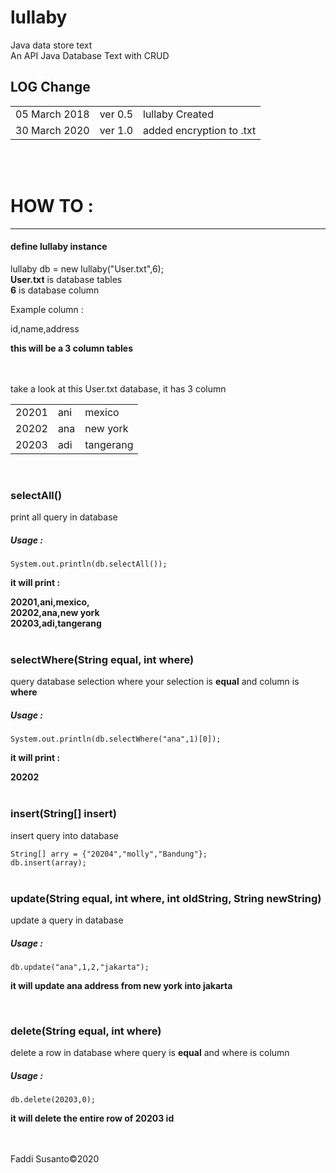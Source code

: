 # lullaby

Java data store text
<br>
An API Java Database Text with CRUD<br>
<h2>LOG Change</h2>
<table>
  <tr><td>05 March 2018</td><td>ver 0.5</td><td>lullaby Created</td></tr>
  <tr><td>30 March 2020</td><td>ver 1.0</td><td>added encryption to .txt</td></tr>
</table>
<br><br>
<h1>HOW TO :</h1>
<hr>
<h4>define lullaby instance</h4>
lullaby db = new lullaby("User.txt",6);<br>
<b>User.txt</b> is database tables<br>
<b>6</b> is database column
<br>
<p>Example column :</p>
<p>id,name,address</p> <b>this will be a 3 column tables</b>
<br><br><br>
<p>take a look at this User.txt database, it has 3 column</p>
<table>
  <tr><td>20201</td><td>ani</td><td>mexico</td></tr>
  <tr><td>20202</td><td>ana</td><td>new york</td></tr>
  <tr><td>20203</td><td>adi</td><td>tangerang</td></tr>
</table>
<br>
<h3>selectAll()</h3>
print all query in database<br>
<h5>Usage : </h5>
<code>System.out.println(db.selectAll());</code>

<b><p>it will print :</p>
20201,ani,mexico,<br>
20202,ana,new york<br>
20203,adi,tangerang</b>
<br><br>
<h3>selectWhere(String equal, int where)</h3>
query database selection where your selection is <b>equal</b> and column is <b>where</b><br>
<h5>Usage : </h5>
<code>System.out.println(db.selectWhere("ana",1)[0]);</code>

<b><p>it will print :</p>
20202</b>
<br><br>
<h3>insert(String[] insert)</h3>
<p>insert query into database</p>
<code>String[] arry = {"20204","molly","Bandung"};</code>
<br>
<code>db.insert(array);</code>
<br><br>
<h3>update(String equal, int where, int oldString, String newString)</h3>
update a query in database
<h5>Usage : </h5>
<code>db.update("ana",1,2,"jakarta");</code>

<b><p>it will update ana address from new york into jakarta</p></b>
<br>
<h3>delete(String equal, int where)</h3>
delete a row in database where query is <b>equal</b> and where is column<br>
<h5>Usage : </h5>
<code>db.delete(20203,0);</code>

<b><p>it will delete the entire row of 20203 id</p></b>
<br /><br />
Faddi Susanto&copy;2020
